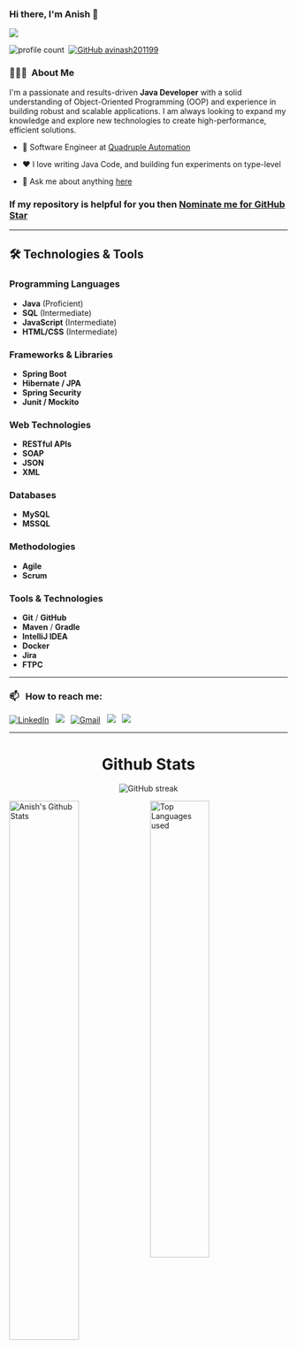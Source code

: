 ### Hi there, I'm Anish 👋

<p align="left">
  <a href="https://github.com/DenverCoder1/readme-typing-svg">
    <img src="https://readme-typing-svg.demolab.com/?lines=Full-stack%20Java%20developer;2%2B%20years%20of%20coding%20experience;Always%20learning%20new%20things&font=Fira%20Code&center=true&width=440&height=45&color=f75c7e&vCenter=true&pause=1000&size=22" /></a>
</p>

![profile count](https://komarev.com/ghpvc/?username=anishnl&color=blue)&nbsp;
[![GitHub avinash201199](https://img.shields.io/github/followers/anishnl?label=follow&style=social)](https://github.com/anishnl)&nbsp;
### 👨🏻‍💻 &nbsp;About Me


I'm a passionate and results-driven **Java Developer** with a solid understanding of Object-Oriented Programming (OOP) and experience in building robust and scalable applications. I am always looking to expand my knowledge and explore new technologies to create high-performance, efficient solutions.

- 💼 Software Engineer at [Quadruple Automation](https://www.quadrupleautomation.com/)

- ❤️ I love writing Java Code, and building fun experiments on type-level

- 💬 Ask me about anything [here](https://github.com/anishnl/anishnl/issues)

### If my repository is helpful for you then [Nominate me for GitHub Star](https://stars.github.com/nominate/)

---

## 🛠️ Technologies & Tools

### Programming Languages
- **Java** (Proficient)
- **SQL** (Intermediate)
- **JavaScript** (Intermediate)
- **HTML/CSS** (Intermediate)

### Frameworks & Libraries
- **Spring Boot**
- **Hibernate / JPA**
- **Spring Security**
- **Junit / Mockito**

### Web Technologies
- **RESTful APIs**
- **SOAP**
- **JSON**
- **XML**

### Databases
- **MySQL**
- **MSSQL**

### Methodologies
- **Agile**
- **Scrum**

### Tools & Technologies
- **Git** / **GitHub**
- **Maven** / **Gradle**
- **IntelliJ IDEA**
- **Docker**
- **Jira**
- **FTPC**

---
### 📫 &nbsp; How to reach me:

<a href="https://www.linkedin.com/in/anishnl/"><img alt="LinkedIn" src="https://img.shields.io/badge/linkedin%20-%230077B5.svg?&style=flat&logo=linkedin&logoColor=white"/></a> &nbsp;
<a href="https://www.instagram.com/mr_soul_taker_28/"><img src="https://img.shields.io/badge/-Instagram-E4405F?style=flat&logo=Instagram&logoColor=white"/></a> &nbsp;
<a href="mailto:anish28701@gmail.com"><img alt="Gmail" src="https://img.shields.io/badge/Gmail-D14836?style=flat&logo=gmail&logoColor=white" /></a> &nbsp;
<a href=""><img src="https://img.shields.io/badge/-HackerRank-E4405F?style=flat&logo=HackerRank&logoColor=white"/></a> &nbsp;
<a href=""><img src="https://img.shields.io/badge/-LeetCode-E4405F?style=flat&logo=LeetCode&logoColor=white"/></a> &nbsp;

-----  

<h1 align="center">Github Stats</h1>

<div align="center">
  
![GitHub streak](https://github-readme-streak-stats.herokuapp.com/?user=anishnl&theme=highcontrast)

</div>

<img align="left" alt="Anish's Github Stats" src="https://github-readme-stats.vercel.app/api?username=anishnl&&show_icons=true&theme=dark" width="50%" />
<img alt="Top Languages used" src="https://github-readme-stats.vercel.app/api/top-langs/?username=anishnl&layout=compact&theme=dark" width="46%" />
<br>
